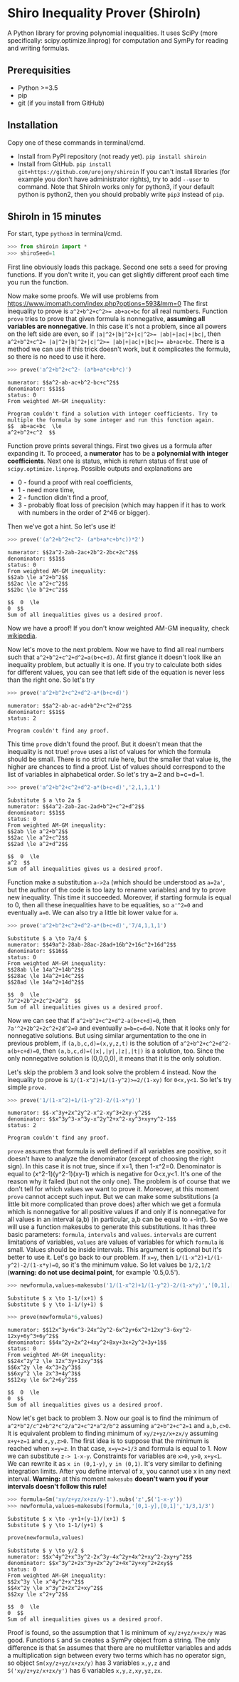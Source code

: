 # Shiro Inequality Prover (ShiroIn)
A Python library for proving polynomial inequalities. It uses SciPy (more specifically: scipy.optimize.linprog) for computation and SymPy for reading and writing formulas.

## Prerequisities
* Python >=3.5
* pip
* git (if you install from GitHub)


## Installation
Copy one of these commands in terminal/cmd.
* Install from PyPI repository (not ready yet).
```pip install shiroin```
* Install from GitHub.
```pip install git+https://github.com/urojony/shiroin```
If you can't install libraries (for example you don't have administrator rights), try to add `--user` to command.
Note that ShiroIn works only for python3, if your default python is python2, then you should probably write `pip3` instead of `pip`.

## ShiroIn in 15 minutes
For start, type ```python3``` in terminal/cmd.

```python
>>> from shiroin import *
>>> shiroSeed=1
```
First line obviously loads this package. Second one sets a seed for proving functions. If you don't write it, you can get slightly different proof each time you run the function. 

Now make some proofs. We will use problems from https://www.imomath.com/index.php?options=593&lmm=0
The first inequality to prove is `a^2+b^2+c^2>= ab+ac+bc` for all real numbers. Function `prove` tries to prove that given formula is nonnegative, **assuming all variables are nonnegative**. In this case it's not a problem, since all powers on the left side are even, so if `|a|^2+|b|^2+|c|^2>= |ab|+|ac|+|bc|`, then `a^2+b^2+c^2= |a|^2+|b|^2+|c|^2>= |ab|+|ac|+|bc|>= ab+ac+bc`. There is a method we can use if this trick doesn't work, but it complicates the formula, so there is no need to use it here.
```python
>>> prove('a^2+b^2+c^2- (a*b+a*c+b*c)')
```
```
numerator: $$a^2-ab-ac+b^2-bc+c^2$$
denominator: $$1$$
status: 0
From weighted AM-GM inequality:

Program couldn't find a solution with integer coefficients. Try to multiple the formula by some integer and run this function again.
$$  ab+ac+bc  \le 
a^2+b^2+c^2  $$
```
Function prove prints several things. First two gives us a formula after expanding it. To proceed, a **numerator** has to be a **polynomial with integer coefficients**. Next one is status, which is return status of first use of ```scipy.optimize.linprog```. Possible outputs and explanations are
* 0 - found a proof with real coefficients,
* 1 - need more time, 
* 2 - function didn't find a proof,
* 3 - probably float loss of precision (which may happen if it has to work with numbers in the order of 2^46 or bigger).

Then we've got a hint. So let's use it!
```python
>>> prove('(a^2+b^2+c^2- (a*b+a*c+b*c))*2')
```
```
numerator: $$2a^2-2ab-2ac+2b^2-2bc+2c^2$$
denominator: $$1$$
status: 0
From weighted AM-GM inequality:
$$2ab \le a^2+b^2$$
$$2ac \le a^2+c^2$$
$$2bc \le b^2+c^2$$

$$  0  \le 
0  $$
Sum of all inequalities gives us a desired proof.
```
Now we have a proof! If you don't know weighted AM-GM inequality, check [wikipedia](https://en.wikipedia.org/wiki/Inequality_of_arithmetic_and_geometric_means#Weighted_AM%E2%80%93GM_inequality).
 
Now let's move to the next problem. Now we have to find all real numbers such that `a^2+b^2+c^2+d^2=a(b+c+d)`. At first glance it doesn't look like an inequality problem, but actually it is one. If you try to calculate both sides for different values, you can see that left side of the equation is never less than the right one. So let's try
```python
>>> prove('a^2+b^2+c^2+d^2-a*(b+c+d)')
```
```
numerator: $$a^2-ab-ac-ad+b^2+c^2+d^2$$
denominator: $$1$$
status: 2

Program couldn't find any proof.
```
This time `prove` didn't found the proof. But it doesn't mean that the inequality is not true! `prove` uses a list of values for which the formula should be small. There is no strict rule here, but the smaller that value is, the higher are chances to find a proof. List of values should correspond to the list of variables in alphabetical order. So let's try a=2 and b=c=d=1.

```python
>>> prove('a^2+b^2+c^2+d^2-a*(b+c+d)','2,1,1,1')
```
```
Substitute $ a \to 2a $
numerator: $$4a^2-2ab-2ac-2ad+b^2+c^2+d^2$$
denominator: $$1$$
status: 0
From weighted AM-GM inequality:
$$2ab \le a^2+b^2$$
$$2ac \le a^2+c^2$$
$$2ad \le a^2+d^2$$

$$  0  \le 
a^2  $$
Sum of all inequalities gives us a desired proof.
```
Function make a substitution `a->2a` (which should be understood as `a=2a'`, but the author of the code is too lazy to rename variables) and try to prove new inequality. This time it succeeded. Moreover, if starting formula is equal to 0, then all these inequalities have to be equalities, so `a'^2=0` and eventually `a=0`. We can also try a little bit lower value for `a`.

```python
>>> prove('a^2+b^2+c^2+d^2-a*(b+c+d)','7/4,1,1,1')
```
```
Substitute $ a \to 7a/4 $
numerator: $$49a^2-28ab-28ac-28ad+16b^2+16c^2+16d^2$$
denominator: $$16$$
status: 0
From weighted AM-GM inequality:
$$28ab \le 14a^2+14b^2$$
$$28ac \le 14a^2+14c^2$$
$$28ad \le 14a^2+14d^2$$

$$  0  \le 
7a^2+2b^2+2c^2+2d^2  $$
Sum of all inequalities gives us a desired proof.
```
Now we can see that if `a^2+b^2+c^2+d^2-a(b+c+d)=0`, then `7a'^2+2b^2+2c^2+2d^2=0` and eventually `a=b=c=d=0`. Note that it looks only for nonnegative solutions. But using similar argumentation to the one in previous problem, if `(a,b,c,d)=(x,y,z,t)` is the solution of `a^2+b^2+c^2+d^2-a(b+c+d)=0`, then `(a,b,c,d)=(|x|,|y|,|z|,|t|)` is a solution, too. Since the only nonnegative solution is (0,0,0,0), it means that it is the only solution.

Let's skip the problem 3 and look solve the problem 4 instead. Now the inequality to prove is
`1/(1-x^2)+1/(1-y^2)>=2/(1-xy)` for `0<x,y<1`. So let's try simple `prove`.

```python
>>> prove('1/(1-x^2)+1/(1-y^2)-2/(1-x*y)')
```
```
numerator: $$-x^3y+2x^2y^2-x^2-xy^3+2xy-y^2$$
denominator: $$x^3y^3-x^3y-x^2y^2+x^2-xy^3+xy+y^2-1$$
status: 2

Program couldn't find any proof.
```
`prove` assumes that formula is well defined if all variables are positive, so it doesn't have to analyze the denominator (except of choosing the right sign). In this case it is not true, since if x=1, then 1-x^2=0. Denominator is equal to (x^2-1)(y^2-1)(xy-1) which is negative for 0<x,y<1. It's one of the reason why it failed (but not the only one). The problem is of course that we don't tell for which values we want to prove it. Moreover, at this moment `prove` cannot accept such input. But we can make some substitutions (a little bit more complicated than prove does) after which we get a formula which is nonnegative for all positive values if and only if is nonnegative for all values in an interval (a,b) (in particular, a,b can be equal to +-inf).
So we will use a function makesubs to generate this substitutions. It has three basic parameters: `formula`, `intervals` and `values`. `intervals` are current limitations of variables, `values` are values of variables for which `formula` is small. Values should be inside intervals. This argument is optional but it's better to use it.
Let's go back to our problem. If `x=y`, then `1/(1-x^2)+1/(1-y^2)-2/(1-x*y)=0`, so it's the minimum value. So let values be `1/2,1/2` (**warning: do not use decimal point**, for example '0.5,0.5').
```python
>>> newformula,values=makesubs('1/(1-x^2)+1/(1-y^2)-2/(1-x*y)','[0,1],[0,1]','1/2,1/2')
```
```
Substitute $ x \to 1-1/(x+1) $
Substitute $ y \to 1-1/(y+1) $
```
```python
>>> prove(newformula*6,values)
```
```
numerator: $$12x^3y+6x^3-24x^2y^2-6x^2y+6x^2+12xy^3-6xy^2-12xy+6y^3+6y^2$$
denominator: $$4x^2y+2x^2+4xy^2+8xy+3x+2y^2+3y+1$$
status: 0
From weighted AM-GM inequality:
$$24x^2y^2 \le 12x^3y+12xy^3$$
$$6x^2y \le 4x^3+2y^3$$
$$6xy^2 \le 2x^3+4y^3$$
$$12xy \le 6x^2+6y^2$$

$$  0  \le 
0  $$
Sum of all inequalities gives us a desired proof.
```

Now let's get back to problem 3. Now our goal is to find the minimum of `a^2*b^2/c^2+b^2*c^2/a^2+c^2*a^2/b^2` assuming `a^2+b^2+c^2=1` and `a,b,c>0`. It is equivalent problem to finding minimum of `xy/z+yz/x+zx/y` assuming `x+y+z=1` and `x,y,z>0`. The first idea is to suppose that the minimum is reached when `x=y=z`. In that case, `x=y=z=1/3` and formula is equal to 1. Now we can substitute `z-> 1-x-y`. Constraints for variables are `x>0`, `y>0`, `x+y<1`. We can rewrite it as `x in (0,1-y)`, `y in (0,1)`. It's very similar to defining integration limits. After you define interval of x, you cannot use x in any next interval. **Warning:** at this moment `makesubs` **doesn't warn you if your intervals doesn't follow this rule!**
```python
>>> formula=Sm('xy/z+yz/x+zx/y-1').subs('z',S('1-x-y'))
>>> newformula,values=makesubs(formula,'[0,1-y],[0,1]','1/3,1/3')
```
```
Substitute $ x \to -y+1+(y-1)/(x+1) $
Substitute $ y \to 1-1/(y+1) $
```
```python
prove(newformula,values)
```
```
Substitute $ y \to y/2 $
numerator: $$x^4y^2+x^3y^2-2x^3y-4x^2y+4x^2+xy^2-2xy+y^2$$
denominator: $$x^3y^2+2x^3y+2x^2y^2+4x^2y+xy^2+2xy$$
status: 0
From weighted AM-GM inequality:
$$2x^3y \le x^4y^2+x^2$$
$$4x^2y \le x^3y^2+2x^2+xy^2$$
$$2xy \le x^2+y^2$$

$$  0  \le 
0  $$
Sum of all inequalities gives us a desired proof.
```
Proof is found, so the assumption that 1 is minimum of `xy/z+yz/x+zx/y` was good.
Functions `S` and `Sm` creates a SymPy object from a string. The only difference is that `Sm` assumes that there are no multiletter variables and adds a multiplication sign between every two terms which has no operator sign, so object `Sm(xy/z+yz/x+zx/y)` has 3 variables `x,y,z` and `S('xy/z+yz/x+zx/y')` has 6 variables `x,y,z,xy,yz,zx`.
